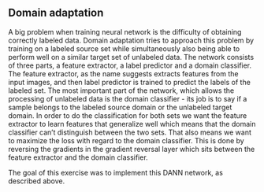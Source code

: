 ## Domain adaptation

A big problem when training neural network is the difficulty of obtaining correctly labeled data. Domain adaptation tries to approach this problem by training on a labeled source set while simultaneously
also being able to perform well on a similar target set of unlabeled data. The network consists of three
parts, a feature extractor, a label predictor and a domain classifier. The feature extractor, as the
name suggests extracts features from the input images, and then label predictor is trained to predict
the labels of the labeled set. The most important part of the network, which allows the processing
of unlabeled data is the domain classifier - its job is to say if a sample belongs to the labeled source
domain or the unlabeled target domain. In order to do the classification for both sets we want the
feature extractor to learn features that generalize well which means that the domain classifier can’t
distinguish between the two sets. That also means we want to maximize the loss with regard to the
domain classifier. This is done by reversing the gradients in the gradient reversal layer which sits
between the feature extractor and the domain classifier.

The goal of this exercise was to implement this DANN network, as described above.


